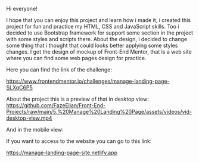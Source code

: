 Hi everyone!

I hope that you can enjoy this project and learn how i made it, i created this project for fun and practice my HTML, CSS and JavaScript skills. Too i decided to use Bootstrap framework for support some section in the project with some styles and scripts there. About the design, i decided to change some thing that i thought that could looks better applying some styles changes. I got the design of mockup of Front-End Mentor, that is a web site where you can find some web pages design for practice.

Here you can find the link of the challenge:

https://www.frontendmentor.io/challenges/manage-landing-page-SLXqC6P5


About the project this is a preview of that in desktop view:
https://github.com/FazeElian/Front-End-Projects/raw/main/5.%20Manage%20Landing%20Page/assets/videos/vid-desktop-view.mp4


And in the mobile view:



If you want to access to the website you can go to this link:

https://manage-landing-page-site.netlify.app